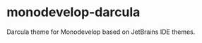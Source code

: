monodevelop-darcula
===================

Darcula theme for Monodevelop based on JetBrains IDE themes.
